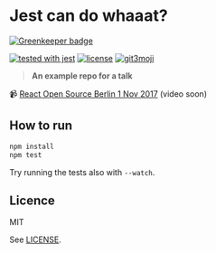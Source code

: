 # Jest can do whaaat?

[![Greenkeeper badge](https://badges.greenkeeper.io/robinpokorny/jest-can-do-whaaat.svg)](https://greenkeeper.io/)

[![tested with jest](https://img.shields.io/badge/tested_with-jest-99424f.svg)](https://github.com/facebook/jest)
[![license](https://img.shields.io/npm/l/transform-props-with.svg?style=flat-square)](#license)
[![git3moji](https://img.shields.io/badge/git3moji-%E2%9A%A1%EF%B8%8F%F0%9F%90%9B%F0%9F%93%BA%F0%9F%91%AE%F0%9F%94%A4-fffad8.svg?style=flat-square)](https://robinpokorny.github.io/git3moji/)

> **An example repo for a talk**

📹 [React Open Source Berlin 1 Nov 2017](https://www.meetup.com/preview/React-Open-Source/events/244027983)
(video soon)

## How to run

```bash
npm install
npm test
```

Try running the tests also with `--watch`.

## Licence

MIT

See [LICENSE](LICENSE).

